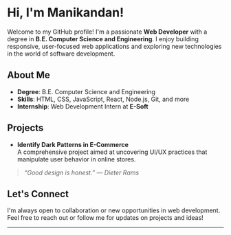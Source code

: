 # Hi, I'm Manikandan!

Welcome to my GitHub profile! I'm a passionate **Web Developer** with a degree in **B.E. Computer Science and Engineering**. I enjoy building responsive, user-focused web applications and exploring new technologies in the world of software development.

## About Me

- **Degree**: B.E. Computer Science and Engineering  
- **Skills**: HTML, CSS, JavaScript, React, Node.js, Git, and more  
- **Internship**: Web Development Intern at **E-Soft**  

## Projects

- **Identify Dark Patterns in E-Commerce**  
  A comprehensive project aimed at uncovering UI/UX practices that manipulate user behavior in online stores.

> *“Good design is honest.” — Dieter Rams*

## Let's Connect

I'm always open to collaboration or new opportunities in web development.  
Feel free to reach out or follow me for updates on projects and ideas!

---

